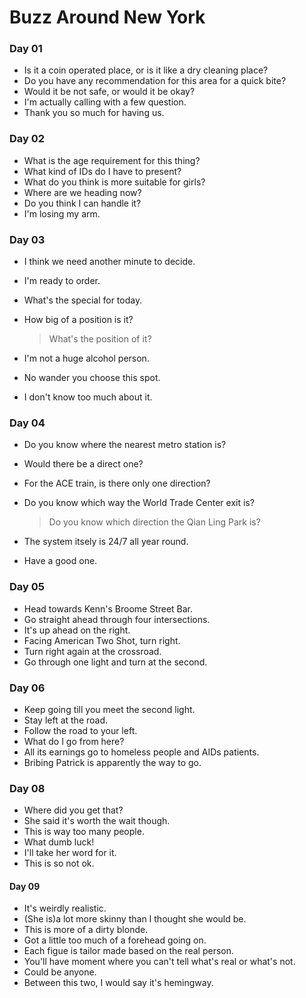 #  Buzz Around New York

###  Day 01

- Is it a coin operated place, or is it like a dry cleaning place?
- Do you have any recommendation for this area for a quick bite?
- Would it be not safe, or would it be okay?
- I'm actually calling with a few question.
- Thank you so much for having us.

###  Day 02

- What is the age requirement for this thing?
- What kind of IDs do I have to present?
- What do you think is more suitable for girls?
- Where are we heading now?
- Do you think I can handle it?
- I'm losing my arm.

### Day 03

- I think we need another minute to decide.

- I'm ready to order.

- What's the special for today.

- How big of a position is it?

  > What's the position of it?
  
- I'm not a huge alcohol person.

- No wander you choose this spot.

- I don't know too much about it.

###  Day 04

- Do you know where the nearest metro station is?

- Would there be a direct one?

- For the ACE train, is there only one direction?

- Do you know which way the World Trade Center exit is?

  > Do you know which direction the Qian Ling Park is?

- The system itsely is 24/7 all year round.

- Have a good one.

###  Day 05

- Head towards Kenn's Broome Street Bar.
- Go straight ahead through four intersections.
- It's up ahead on the right.
- Facing American Two Shot, turn right.
- Turn right again at the crossroad.
- Go through one light and turn at the second.

###  Day 06

- Keep going till you meet the second light.
- Stay left at the road.
- Follow the road to your left.
- What do I go from here?
- All its earnings go to homeless people and AIDs patients.
- Bribing Patrick is apparently the way to go.

### Day 08

- Where did you get that?
- She said it's worth the wait though.
- This is way too many people.
- What dumb luck!
- I'll take her word for it.
- This is so not ok.

#### Day 09

- It's weirdly realistic.
- (She is)a lot more skinny than I thought she would be.
- This is more of a dirty blonde.
- Got a little too much of a forehead going on.
- Each figue is tailor made based on the real person.
- You'll have moment where you can't tell what's real or what's not.
- Could be anyone.
- Between this two, I would say it's hemingway.